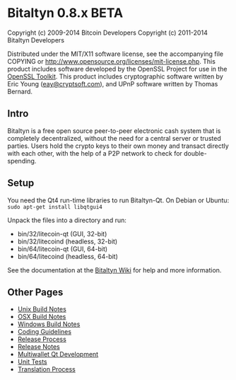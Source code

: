 Bitaltyn 0.8.x BETA
====================

Copyright (c) 2009-2014 Bitcoin Developers
Copyright (c) 2011-2014 Bitaltyn Developers

Distributed under the MIT/X11 software license, see the accompanying
file COPYING or http://www.opensource.org/licenses/mit-license.php.
This product includes software developed by the OpenSSL Project for use in the [OpenSSL Toolkit](http://www.openssl.org/). This product includes
cryptographic software written by Eric Young ([eay@cryptsoft.com](mailto:eay@cryptsoft.com)), and UPnP software written by Thomas Bernard.


Intro
---------------------
Bitaltyn is a free open source peer-to-peer electronic cash system that is
completely decentralized, without the need for a central server or trusted
parties.  Users hold the crypto keys to their own money and transact directly
with each other, with the help of a P2P network to check for double-spending.


Setup
---------------------
You need the Qt4 run-time libraries to run Bitaltyn-Qt. On Debian or Ubuntu:
	`sudo apt-get install libqtgui4`

Unpack the files into a directory and run:

- bin/32/litecoin-qt (GUI, 32-bit)
- bin/32/litecoind (headless, 32-bit)
- bin/64/litecoin-qt (GUI, 64-bit)
- bin/64/litecoind (headless, 64-bit)

See the documentation at the [Bitaltyn Wiki](http://litecoin.info)
for help and more information.


Other Pages
---------------------
- [Unix Build Notes](build-unix.md)
- [OSX Build Notes](build-osx.md)
- [Windows Build Notes](build-msw.md)
- [Coding Guidelines](coding.md)
- [Release Process](release-process.md)
- [Release Notes](release-notes.md)
- [Multiwallet Qt Development](multiwallet-qt.md)
- [Unit Tests](unit-tests.md)
- [Translation Process](translation_process.md)
